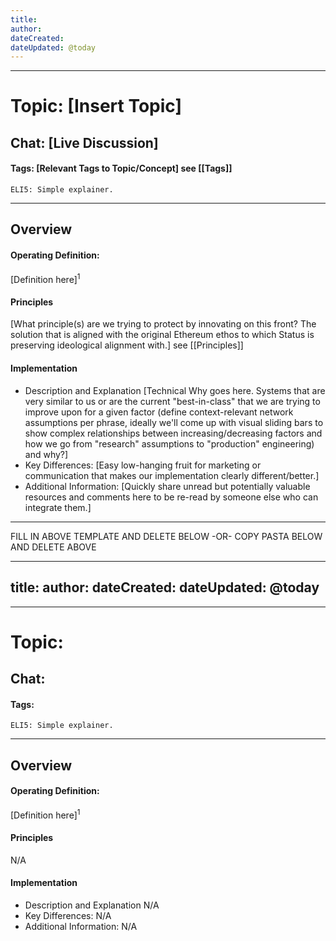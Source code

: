 ```yaml
---
title: 
author:
dateCreated: 
dateUpdated: @today
---
```


---

# Topic: [Insert Topic] 
## Chat: [Live Discussion]

#### Tags: [Relevant Tags to Topic/Concept] see [[Tags]]

```
ELI5: Simple explainer.
```
---

## Overview

#### Operating Definition:
[Definition here]<sup>1</sup>

#### Principles
[What principle(s) are we trying to protect by innovating on this front? The solution that is aligned with the original Ethereum ethos to which Status is preserving ideological alignment with.] see [[Principles]]

#### Implementation
- Description and Explanation
	[Technical Why goes here. Systems that are very similar to us or are the current "best-in-class" that we are trying to improve upon for a given factor (define context-relevant network assumptions per phrase, ideally we'll come up with visual sliding bars to show complex relationships between increasing/decreasing factors and how we go from "research" assumptions to "production" engineering) and why?]  
- Key Differences:
	[Easy low-hanging fruit for marketing or communication that makes our implementation clearly different/better.]
- Additional Information:
	[Quickly share unread but potentially valuable resources and comments here to be re-read by someone else who can integrate them.]

---

FILL IN ABOVE TEMPLATE AND DELETE BELOW -OR- COPY PASTA BELOW AND DELETE ABOVE

---
title: 
author:
dateCreated: 
dateUpdated: @today
---

---

# Topic:  
## Chat: 

#### Tags: 

```
ELI5: Simple explainer.
```
---

## Overview

#### Operating Definition:
[Definition here]<sup>1</sup>

#### Principles
N/A

#### Implementation
- Description and Explanation
	N/A
- Key Differences:
	N/A
- Additional Information:
	N/A
